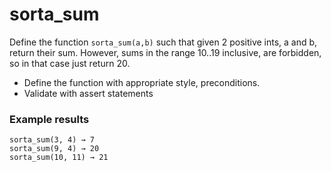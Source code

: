 
# sorta_sum
Define the function `sorta_sum(a,b)` such that given 2 positive ints, a and b, return their sum. However, sums in the range 10..19 inclusive, are forbidden, so in that case just return 20. 

* Define the function with appropriate style, preconditions.
* Validate with assert statements


### Example results
```
sorta_sum(3, 4) → 7
sorta_sum(9, 4) → 20
sorta_sum(10, 11) → 21
```

